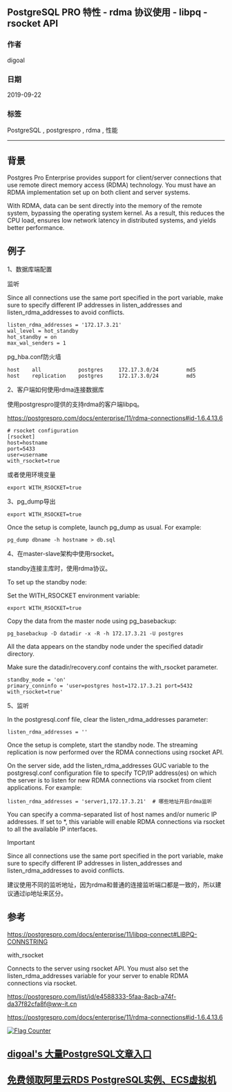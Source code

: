 ## PostgreSQL PRO 特性 - rdma 协议使用 - libpq - rsocket API   
        
### 作者        
digoal        
        
### 日期        
2019-09-22        
        
### 标签        
PostgreSQL , postgrespro , rdma , 性能         
        
----        
        
## 背景        
Postgres Pro Enterprise provides support for client/server connections that use remote direct memory access (RDMA) technology. You must have an RDMA implementation set up on both client and server systems.  
  
With RDMA, data can be sent directly into the memory of the remote system, bypassing the operating system kernel. As a result, this reduces the CPU load, ensures low network latency in distributed systems, and yields better performance.  
  
## 例子  
1、数据库端配置  
  
监听  
  
Since all connections use the same port specified in the port variable, make sure to specify different IP addresses in listen_addresses and listen_rdma_addresses to avoid conflicts.  
  
```  
listen_rdma_addresses = '172.17.3.21'  
wal_level = hot_standby  
hot_standby = on  
max_wal_senders = 1  
```  
  
pg_hba.conf防火墙  
  
```  
host    all            postgres     172.17.3.0/24         md5  
host    replication    postgres     172.17.3.0/24         md5  
```  
  
2、客户端如何使用rdma连接数据库  
  
使用postgrespro提供的支持rdma的客户端libpq。  
  
https://postgrespro.com/docs/enterprise/11/rdma-connections#id-1.6.4.13.6  
  
```  
# rsocket configuration  
[rsocket]  
host=hostname  
port=5433  
user=username  
with_rsocket=true  
```  
  
或者使用环境变量  
  
```  
export WITH_RSOCKET=true  
```  
  
3、pg_dump导出  
  
```  
export WITH_RSOCKET=true  
```  
  
Once the setup is complete, launch pg_dump as usual. For example:  
  
```  
pg_dump dbname -h hostname > db.sql  
```  
  
4、在master-slave架构中使用rsocket。  
  
standby连接主库时，使用rdma协议。  
  
To set up the standby node:  
  
Set the WITH_RSOCKET environment variable:  
  
```  
export WITH_RSOCKET=true  
```  
  
Copy the data from the master node using pg_basebackup:  
  
```  
pg_basebackup -D datadir -x -R -h 172.17.3.21 -U postgres  
```  
  
All the data appears on the standby node under the specified datadir directory.  
  
Make sure the datadir/recovery.conf contains the with_rsocket parameter.  
  
  
```  
standby_mode = 'on'  
primary_conninfo = 'user=postgres host=172.17.3.21 port=5432 with_rsocket=true'  
```  
  
5、监听  
  
In the postgresql.conf file, clear the listen_rdma_addresses parameter:  
  
```  
listen_rdma_addresses = ''  
```  
  
Once the setup is complete, start the standby node. The streaming replication is now performed over the RDMA connections using rsocket API.  
  
On the server side, add the listen_rdma_addresses GUC variable to the postgresql.conf configuration file to specify TCP/IP address(es) on which the server is to listen for new RDMA connections via rsocket from client applications. For example:  
  
```  
listen_rdma_addresses = 'server1,172.17.3.21'  # 哪些地址开启rdma监听  
```  
  
You can specify a comma-separated list of host names and/or numeric IP addresses. If set to *, this variable will enable RDMA connections via rsocket to all the available IP interfaces.  
  
  
Important  
  
Since all connections use the same port specified in the port variable, make sure to specify different IP addresses in listen_addresses and listen_rdma_addresses to avoid conflicts.  
  
建议使用不同的监听地址，因为rdma和普通的连接监听端口都是一致的，所以建议通过ip地址来区分。  
  
## 参考  
  
https://postgrespro.com/docs/enterprise/11/libpq-connect#LIBPQ-CONNSTRING  
  
with_rsocket  
  
Connects to the server using rsocket API. You must also set the listen_rdma_addresses variable for your server to enable RDMA connections via rsocket.  
  
https://postgrespro.com/list/id/e4588333-5faa-8acb-a74f-da37f82cfa8f@ww-it.cn  
  
https://postgrespro.com/docs/enterprise/11/rdma-connections#id-1.6.4.13.6  
  
    
  
<a rel="nofollow" href="http://info.flagcounter.com/h9V1"  ><img src="http://s03.flagcounter.com/count/h9V1/bg_FFFFFF/txt_000000/border_CCCCCC/columns_2/maxflags_12/viewers_0/labels_0/pageviews_0/flags_0/"  alt="Flag Counter"  border="0"  ></a>  
  
  
## [digoal's 大量PostgreSQL文章入口](https://github.com/digoal/blog/blob/master/README.md "22709685feb7cab07d30f30387f0a9ae")
  
  
## [免费领取阿里云RDS PostgreSQL实例、ECS虚拟机](https://free.aliyun.com/ "57258f76c37864c6e6d23383d05714ea")
  
